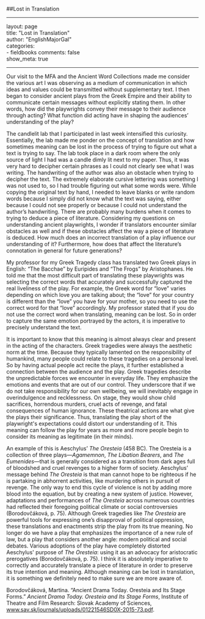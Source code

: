 ##Lost in Translation

---
layout: page  
title: "Lost in Translation"  
author: "EnglishMajorGal"  
categories:  
    - fieldbooks
comments: false  
show_meta: true

---

Our visit to the MFA and the Ancient Word Collections made me consider the various art I was observing as a medium of communication in which ideas and values could be transmitted without supplementary text. I then began to consider ancient plays from the Greek Empire and their ability to communicate certain messages without explicitly stating them. In other words, how did the playwrights convey their message to their audience through acting? What function did acting have in shaping the audiences’ understanding of the play? 

The candlelit lab that I participated in last week intensified this curiosity. Essentially, the lab made me ponder on the concept of translation and how sometimes meaning can be lost in the process of trying to figure out what a text is trying to say. The lab took place in a dark room where the only source of light I had was a candle dimly lit next to my paper. Thus, it was very hard to decipher certain phrases as I could not clearly see what I was writing. The handwriting of the author was also an obstacle when trying to decipher the text. The extremely elaborate cursive lettering was something I was not used to, so I had trouble figuring out what some words were. While copying the original text by hand, I needed to leave blanks or write random words because I simply did not know what the text was saying, either because I could not see properly or because I could not understand the author’s handwriting. There are probably many burdens when it comes to trying to deduce a piece of literature. Considering my questions on understanding ancient playwrights, I wonder if translators encounter similar obstacles as well and if these obstacles affect the way a piece of literature is deduced. How much does an incorrect translation of a play influence our understanding of it? Furthermore, how does that affect the literature’s connotation in general for future generations? 

My professor for my Greek Tragedy class has translated two Greek plays in English: “The Bacchae” by Euripides and “The Frogs” by Aristophanes. He told me that the most difficult part of translating these playwrights was selecting the correct words that accurately and successfully captured the real liveliness of the play. For example, the Greek word for “love” varies depending on which love you are talking about; the “love” for your country is different than the “love” you have for your mother, so you need to use the correct word for that “love” accordingly. My professor stated that if you do not use the correct word when translating, meaning can be lost. So in order to capture the same emotion portrayed by the actors, it is imperative to precisely understand the text.      

It is important to know that this meaning is almost always clear and present in the acting of the characters. Greek tragedies were always the aesthetic norm at the time. Because they typically lamented on the responsibility of humankind, many people could relate to these tragedies on a personal level. So by having actual people act recite the plays, it further established a connection between the audience and the play. Greek tragedies describe the unpredictable forces we encounter in everyday life. They emphasize the emotions and events that are out of our control. They underscore that if we do not take responsibility for our own wellbeing, we will inevitably engage in overindulgence and recklessness. On stage, they would show child sacrifices, horrendous murders, cruel acts of revenge, and fatal consequences of human ignorance. These theatrical actions are what give the plays their significance. Thus, translating the play short of the playwright's expectations could distort our understanding of it. This meaning can follow the play for years as more and more people begin to consider its meaning as legitimate (in their minds). 

An example of this is Aeschylus’ *The Oresteia* (458 BC). The Oresteia is a collection of three plays—*Agamemnon*, *The Libation Bearers*, and *The Eumenides*—that is generally considered as a transition from dark ages full of bloodshed and cruel revenges to a higher form of society. Aeschylus’ message behind *The Oresteia* is that man cannot hope to be righteous if he is partaking in abhorrent activities, like murdering others in pursuit of revenge. The only way to end this cycle of violence is not by adding more blood into the equation, but by creating a new system of justice. However, adaptations and performances of *The Oresteia* across numerous countries had reflected their foregoing political climate or social controversies (Borodovčáková, p. 75). Although Greek tragedies like *The Oresteia* are powerful tools for expressing one’s disapproval of political oppression, these translations and enactments strip the play from its true meaning. No longer do we have a play that emphasizes the importance of a new rule of law, but a play that considers another angle: modern political and social debates. Various adoptions of the play have completely distorted Aeschylus' purpose of *The Oresteia*: using it as an advocacy for aristocratic prerogatives (Borodovčáková, p. 75). I think it is absolutely imperative to correctly and accurately translate a piece of literature in order to preserve its true intention and meaning. Although meaning can be lost in translation, it is something we definitely need to make sure we are more aware of. 

Borodovčáková, Martina. “Ancient Drama Today. Oresteia and Its Stage Forms.” *Ancient Drama Today. Oresteia and Its Stage Forms*, Institute of Theatre and Film Research: Slovak Academy of Sciences, www.sav.sk/journals/uploads/01221546SD0X-2015-73.pdf.